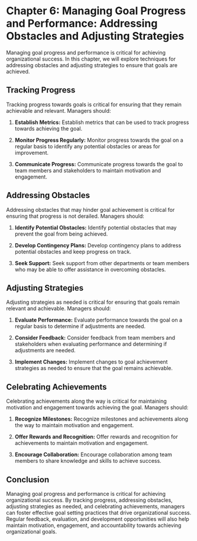 Chapter 6: Managing Goal Progress and Performance: Addressing Obstacles and Adjusting Strategies
================================================================================================

Managing goal progress and performance is critical for achieving organizational success. In this chapter, we will explore techniques for addressing obstacles and adjusting strategies to ensure that goals are achieved.

Tracking Progress
-----------------

Tracking progress towards goals is critical for ensuring that they remain achievable and relevant. Managers should:

1. **Establish Metrics:** Establish metrics that can be used to track progress towards achieving the goal.

2. **Monitor Progress Regularly:** Monitor progress towards the goal on a regular basis to identify any potential obstacles or areas for improvement.

3. **Communicate Progress:** Communicate progress towards the goal to team members and stakeholders to maintain motivation and engagement.

Addressing Obstacles
--------------------

Addressing obstacles that may hinder goal achievement is critical for ensuring that progress is not derailed. Managers should:

1. **Identify Potential Obstacles:** Identify potential obstacles that may prevent the goal from being achieved.

2. **Develop Contingency Plans:** Develop contingency plans to address potential obstacles and keep progress on track.

3. **Seek Support:** Seek support from other departments or team members who may be able to offer assistance in overcoming obstacles.

Adjusting Strategies
--------------------

Adjusting strategies as needed is critical for ensuring that goals remain relevant and achievable. Managers should:

1. **Evaluate Performance:** Evaluate performance towards the goal on a regular basis to determine if adjustments are needed.

2. **Consider Feedback:** Consider feedback from team members and stakeholders when evaluating performance and determining if adjustments are needed.

3. **Implement Changes:** Implement changes to goal achievement strategies as needed to ensure that the goal remains achievable.

Celebrating Achievements
------------------------

Celebrating achievements along the way is critical for maintaining motivation and engagement towards achieving the goal. Managers should:

1. **Recognize Milestones:** Recognize milestones and achievements along the way to maintain motivation and engagement.

2. **Offer Rewards and Recognition:** Offer rewards and recognition for achievements to maintain motivation and engagement.

3. **Encourage Collaboration:** Encourage collaboration among team members to share knowledge and skills to achieve success.

Conclusion
----------

Managing goal progress and performance is critical for achieving organizational success. By tracking progress, addressing obstacles, adjusting strategies as needed, and celebrating achievements, managers can foster effective goal setting practices that drive organizational success. Regular feedback, evaluation, and development opportunities will also help maintain motivation, engagement, and accountability towards achieving organizational goals.

